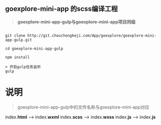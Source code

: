 
## goexplore-mini-app 的scss编译工程

> **goexplore-mini-app-gulp与goexplore-mini-app项目同级**

```

git clone http://git.chouchongkeji.com/App/goexplore/goexplore-mini-app-gulp.git

cd goexplore-mini-app-gulp

npm install

> 开启gulp任务监听
gulp

```

# 说明

> goexplore-mini-app-gulp中的文件名称与goexplore-mini-app对应

index.**html**    -->    index.**wxml**
index.**scss**    -->    index.**wxss**
index.**js**    -->    index.**js**